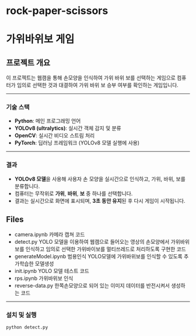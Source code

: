 # rock-paper-scissors

# 가위바위보 게임 

## 프로젝트 개요
이 프로젝트는 웹캠을 통해 손모양을 인식하여 가위 바위 보를 선택하는 게임으로 컴퓨터가 임의로 선택한 것과 대결하여 가위 바위 보 승부 여부를 확인하는 게임입니다.
<!--
올인원 Pass! 인공지능 프로젝트 마스터 교육 과정에서 팀프로젝트로 진행하였습니다.

## 기여자
이 프로젝트에 기여하신 분들은 백송이, 장지연, 정문경, 허경입니다.

## 참고
생성형 AI 툴을 활용하여 코드가 작성되었고 테스트를 하면서 수정 보완하였습니다.
-->
---

### 기술 스택

- **Python**: 메인 프로그래밍 언어
- **YOLOv8 (ultralytics)**: 실시간 객체 감지 및 분류
- **OpenCV**: 실시간 비디오 스트림 처리
- **PyTorch**: 딥러닝 프레임워크 (YOLOv8 모델 실행에 사용)

---

### 결과

- **YOLOv8 모델**을 사용해 사용자 손 모양을 실시간으로 인식하고, 가위, 바위, 보를 분류합니다.
- 컴퓨터는 무작위로 **가위**, **바위**, **보** 중 하나를 선택합니다.
- 결과는 실시간으로 화면에 표시되며, **3초 동안 유지**된 후 다시 게임이 시작됩니다.
## Files
- camera.ipynb
  카메라 캡쳐 코드
- detect.py
  YOLO 모델을 이용하여 웹캠으로 들어오는 영상의 손모양에서 가위바위보를 인식하고 임의로 선택한 가위바이보를 멀티쓰레드로 처리하도록 구현한 코드
- generateModel.ipynb
  범용인식 YOLO모델에 가위바위보를 인식할 수 있도록 추가학습한 모델생성
- init.ipynb
  YOLO 모델 테스트 코드
- rps.ipynb
  가위바위보 인식
- reverse-data.py
  한쪽손모양으로 되어 있는 이미지 데이터를 반전시켜서 생성하는 코드


---

### 설치 및 실행

   ```bash
   python detect.py
